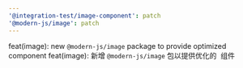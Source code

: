 ```yaml
---
'@integration-test/image-component': patch
'@modern-js/image': patch
---
```


feat(image): new `@modern-js/image` package to provide optimized <Image /> component
feat(image): 新增 `@modern-js/image` 包以提供优化的 <Image /> 组件
